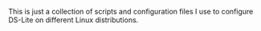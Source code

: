 This is just a collection of scripts and configuration files I use to configure DS-Lite on different Linux distributions.